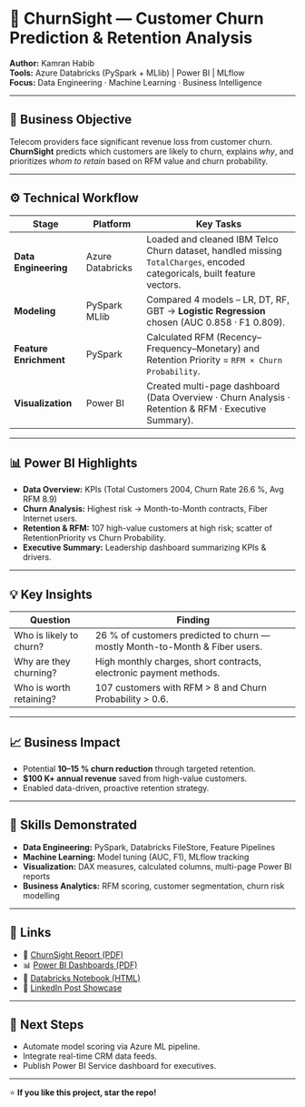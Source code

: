 # 🧠 ChurnSight — Customer Churn Prediction & Retention Analysis  

**Author:** Kamran Habib  
**Tools:** Azure Databricks (PySpark + MLlib) | Power BI | MLflow  
**Focus:** Data Engineering · Machine Learning · Business Intelligence  

---

## 📌 Business Objective  
Telecom providers face significant revenue loss from customer churn.  
**ChurnSight** predicts which customers are likely to churn, explains *why*, and prioritizes *whom to retain* based on RFM value and churn probability.

---

## ⚙️ Technical Workflow  

| Stage | Platform | Key Tasks |
|-------|-----------|-----------|
| **Data Engineering** | Azure Databricks | Loaded and cleaned IBM Telco Churn dataset, handled missing `TotalCharges`, encoded categoricals, built feature vectors. |
| **Modeling** | PySpark MLlib | Compared 4 models – LR, DT, RF, GBT → **Logistic Regression** chosen (AUC 0.858 · F1 0.809). |
| **Feature Enrichment** | PySpark | Calculated RFM (Recency–Frequency–Monetary) and Retention Priority = `RFM × Churn Probability`. |
| **Visualization** | Power BI | Created multi-page dashboard (Data Overview · Churn Analysis · Retention & RFM · Executive Summary). |

---

## 📊 Power BI Highlights  

- **Data Overview:** KPIs (Total Customers 2004, Churn Rate 26.6 %, Avg RFM 8.9)  
- **Churn Analysis:** Highest risk → Month-to-Month contracts, Fiber Internet users.  
- **Retention & RFM:** 107 high-value customers at high risk; scatter of RetentionPriority vs Churn Probability.  
- **Executive Summary:** Leadership dashboard summarizing KPIs & drivers.

---

## 💡 Key Insights  

| Question | Finding |
|-----------|----------|
| Who is likely to churn? | 26 % of customers predicted to churn — mostly Month-to-Month & Fiber users. |
| Why are they churning? | High monthly charges, short contracts, electronic payment methods. |
| Who is worth retaining? | 107 customers with RFM > 8 and Churn Probability > 0.6. |

---

## 📈 Business Impact  

- Potential **10–15 % churn reduction** through targeted retention.  
- **\$100 K+ annual revenue** saved from high-value customers.  
- Enabled data-driven, proactive retention strategy.

---

## 🧰 Skills Demonstrated  
- **Data Engineering:** PySpark, Databricks FileStore, Feature Pipelines  
- **Machine Learning:** Model tuning (AUC, F1), MLflow tracking  
- **Visualization:** DAX measures, calculated columns, multi-page Power BI reports  
- **Business Analytics:** RFM scoring, customer segmentation, churn risk modelling  

---

## 🔗 Links  
- 📄 [ChurnSight Report (PDF)](ChurnSight_Report.pdf)  
- 📊 [Power BI Dashboards (PDF)](ChurnSight_Dashboards.pdf)  
- 📘 [Databricks Notebook (HTML)](databricks_notebook.html)  
- 💼 [LinkedIn Post Showcase](<your LinkedIn post URL once published>)  

---

## 📅 Next Steps  
- Automate model scoring via Azure ML pipeline.  
- Integrate real-time CRM data feeds.  
- Publish Power BI Service dashboard for executives.  

---

⭐ **If you like this project, star the repo!**  
